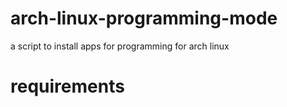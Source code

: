 # arch-linux-programming-mode
a script to install apps for programming for arch linux
# requirements
